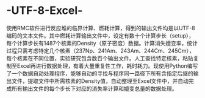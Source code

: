 # -UTF-8-Excel-
使用RMC软件进行反应堆的临界计算、燃耗计算，得到的输出文件均是以UTF-8编码的文本文件。其中燃耗计算输出文件中，设定有数十个计算步长（setup），每个计算步长有1487个核素的Density（原子密度）数据。计算消失嬗变率，统计过程只需考虑特定几个核素（237Np、241Am、243Am、244Cm、245Cm），每个核素在不同位置，实验研究包含数百个输出文件。人工查找特定核素，粘贴复制至Excel再进行数据处理，有着大量重复性工作，耗时耗力。现使用Python编写了一个数据自动处理程序，能够自动的寻找与程序同一路径下所有含指定后缀的输出文件，提取文件中所需核素的Density值，自动整理至Excel文件中，并自动完成所有输出文件的每个步长下对应的消失率计算和嬗变总量的数据处理。
